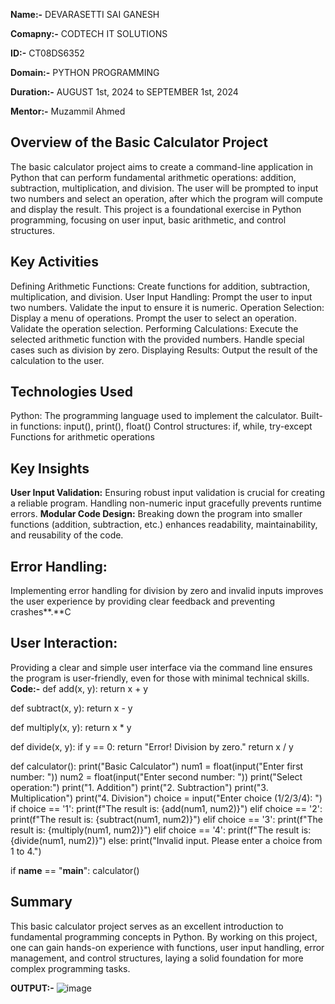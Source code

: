 **Name:-** DEVARASETTI SAI GANESH 

**Comapny:-** CODTECH IT SOLUTIONS 

**ID:-** CT08DS6352 

**Domain:-** PYTHON PROGRAMMING 

**Duration:-** AUGUST 1st, 2024 to SEPTEMBER 1st, 2024 

**Mentor:-**  Muzammil Ahmed

## Overview of the Basic Calculator Project
The basic calculator project aims to create a command-line application in Python that can perform fundamental arithmetic operations: addition, subtraction, multiplication, and division. The user will be prompted to input two numbers and select an operation, after which the program will compute and display the result. This project is a foundational exercise in Python programming, focusing on user input, basic arithmetic, and control structures.

## Key Activities
Defining Arithmetic Functions:
Create functions for addition, subtraction, multiplication, and division.
User Input Handling:
Prompt the user to input two numbers.
Validate the input to ensure it is numeric.
Operation Selection:
Display a menu of operations.
Prompt the user to select an operation.
Validate the operation selection.
Performing Calculations:
Execute the selected arithmetic function with the provided numbers.
Handle special cases such as division by zero.
Displaying Results:
Output the result of the calculation to the user.
## Technologies Used
Python: The programming language used to implement the calculator.
Built-in functions: input(), print(), float()
Control structures: if, while, try-except
Functions for arithmetic operations
## Key Insights
**User Input Validation:**
Ensuring robust input validation is crucial for creating a reliable program. Handling non-numeric input gracefully prevents runtime errors.
**Modular Code Design:**
Breaking down the program into smaller functions (addition, subtraction, etc.) enhances readability, maintainability, and reusability of the code.
## Error Handling:
Implementing error handling for division by zero and invalid inputs improves the user experience by providing clear feedback and preventing crashes**.**C
## User Interaction:
Providing a clear and simple user interface via the command line ensures the program is user-friendly, even for those with minimal technical skills.
**Code:-**
def add(x, y):
    return x + y

def subtract(x, y):
    return x - y

def multiply(x, y):
    return x * y

def divide(x, y):
    if y == 0:
        return "Error! Division by zero."
    return x / y

def calculator():
    print("Basic Calculator")
    num1 = float(input("Enter first number: "))
    num2 = float(input("Enter second number: "))
    print("Select operation:")
    print("1. Addition")
    print("2. Subtraction")
    print("3. Multiplication")
    print("4. Division")
    choice = input("Enter choice (1/2/3/4): ")
    if choice == '1':
        print(f"The result is: {add(num1, num2)}")
    elif choice == '2':
        print(f"The result is: {subtract(num1, num2)}")
    elif choice == '3':
        print(f"The result is: {multiply(num1, num2)}")
    elif choice == '4':
        print(f"The result is: {divide(num1, num2)}")
    else:
        print("Invalid input. Please enter a choice from 1 to 4.")

if __name__ == "__main__":
    calculator()

## Summary
This basic calculator project serves as an excellent introduction to fundamental programming concepts in Python. By working on this project, one can gain hands-on experience with functions, user input handling, error management, and control structures, laying a solid foundation for more complex programming tasks.

**OUTPUT:-**
![image](https://github.com/user-attachments/assets/3a7d483b-e8dc-4482-b6f8-c99788f3507d)

